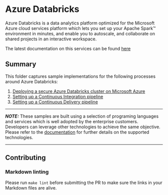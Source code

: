# Azure Databricks

Azure Databricks is a data analytics platform optimized for the Microsoft Azure cloud services platform which lets you set up your Apache Spark™ environment in minutes, and enable you to autoscale, and collaborate on shared projects in an interactive workspace.

The latest documentation on this services can be found [here](https://docs.microsoft.com/en-us/azure/databricks/)

## Summary

This folder captures sample implementations for the following processes around Azure Databricks:

1. [Deploying a secure Azure Databricks cluster on Microsoft Azure](Cluster_Deployment/README.md)
1. [Setting up a Continuous Integration pipeline](Continuous_Integration/README.md)
1. [Setting up a Continuous Delivery pipeline](Continuous_Delivery/README.md)

----------------------- ------------------------------------
**_NOTE:_**  These samples are built using a selection of programing languages and services which is well adopted by the enterprise customers. Developers can leverage other technologies to achieve the same objective. Please refer to the [documentation]("https://docs.microsoft.com/en-us/azure/databricks/")
 for further details on the supported technologies.
 ----------------------- ------------------------------------

## Contributing

### Markdown linting

Please run `make lint` before submitting the PR to make sure the links in your Markdown files
are alive.